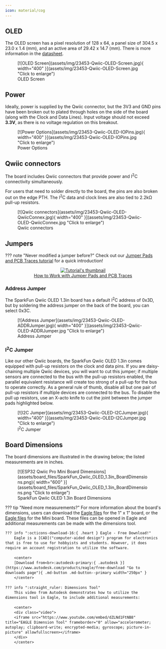 ```yaml
---
icon: material/cog
---
```



## OLED 

The OLED screen has a pixel resolution of 128 x 64, a panel size of 304.5 x 23.0 x 1.4 (mm), and an active area of 29.42 x 14.7 (mm). There is more information in the [datasheet](assets/board_files/1.3inch-SH1106-OLED_Datasheet.pdf).

<figure markdown>
[![OLED Screen](assets/img/23453-Qwiic-OLED-Screen.jpg){ width="400" }](assets/img/23453-Qwiic-OLED-Screen.jpg "Click to enlarge")
<figcaption markdown>OLED Screen</figcaption>
</figure>

## Power

Ideally, power is supplied by the Qwiic connector, but the 3V3 and GND pins have been broken out to plated through holes on the side of the board (along with the Clock and Data Lines). Input voltage should not exceed <b>3.3V</b>, as there is no voltage regulation on this breakout. 



<figure markdown>
[![Power Options](assets/img/23453-Qwiic-OLED-IOPins.jpg){ width="400" }](assets/img/23453-Qwiic-OLED-IOPins.jpg "Click to enlarge")
<figcaption markdown>Power Options</figcaption>
</figure>



## Qwiic connectors

The board includes Qwiic connectors that provide power and I<sup>2</sup>C connectivity simultaneously.

For users that need to solder directly to the board, the pins are also broken out on the edge PTH. The I<sup>2</sup>C data and clock lines are also tied to 2.2kΩ pull-up resistors.


<figure markdown>
[![Qwiic connectors](assets/img/23453-Qwiic-OLED-QwiicConnex.jpg){ width="400" }](assets/img/23453-Qwiic-OLED-QwiicConnex.jpg "Click to enlarge")
<figcaption markdown>Qwiic connectors</figcaption>
</figure>


## Jumpers

??? note "Never modified a jumper before?"
	Check out our <a href="https://learn.sparkfun.com/tutorials/664">Jumper Pads and PCB Traces tutorial</a> for a quick introduction!
	<p align="center">
		<a href="https://learn.sparkfun.com/tutorials/664">
		<img src="https://cdn.sparkfun.com/c/264-148/assets/learn_tutorials/6/6/4/PCB_TraceCutLumenati.jpg" alt="Tutorial's thumbnail"><br>
        How to Work with Jumper Pads and PCB Traces</a>
	</p>


### Address Jumper

The SparkFun Qwiic OLED 1.3in board has a default I<sup>2</sup>C address of 0x3D, but by soldering the address jumper on the back of the board, you can select 0x3C. 

<figure markdown>
[![Address Jumper](assets/img/23453-Qwiic-OLED-ADDRJumper.jpg){ width="400" }](assets/img/23453-Qwiic-OLED-ADDRJumper.jpg "Click to enlarge")
<figcaption markdown>Address Jumper</figcaption>
</figure>

### I<sup>2</sup>C Jumper


Like our other Qwiic boards, the SparkFun Qwiic OLED 1.3in comes equipped with pull-up resistors on the clock and data pins. If you are daisy-chaining multiple Qwiic devices, you will want to cut this jumper; if multiple sensors are connected to the bus with the pull-up resistors enabled, the parallel equivalent resistance will create too strong of a pull-up for the bus to operate correctly. As a general rule of thumb, disable all but one pair of pull-up resistors if multiple devices are connected to the bus. To disable the pull up resistors, use an X-acto knife to cut the joint between the jumper pads highlighted below.


<figure markdown>
[![I2C Jumper](assets/img/23453-Qwiic-OLED-I2CJumper.jpg){ width="400" }](assets/img/23453-Qwiic-OLED-I2CJumper.jpg "Click to enlarge")
<figcaption markdown>I<sup>2</sup>C Jumper</figcaption>
</figure>


## Board Dimensions

The board dimensions are illustrated in the drawing below; the listed measurements are in inches.


<figure markdown>
[![ESP32 Qwiic Pro Mini Board Dimensions](assets/board_files/SparkFun_Qwiic_OLED_1.3in_BoardDimensions.png){ width="600" }](assets/board_files/SparkFun_Qwiic_OLED_1.3in_BoardDimensions.png "Click to enlarge")
<figcaption markdown>SparkFun Qwiic OLED 1.3in Board Dimensions</figcaption>
</figure>


??? tip "Need more measurements?"
	For more information about the board's dimensions, users can download the [Eagle files](assets/board_files/Qwiic_OLED_1.3in.zip) for the 1" x 1" board, or the [Eagle files](assets/board_files/Qwiic_OLED_1.3in.zip) for the Mini board. These files can be opened in Eagle and additional measurements can be made with the dimensions tool.

	??? info ":octicons-download-16:{ .heart } Eagle - Free Download!"
		Eagle is a [CAD]("computer-aided design") program for electronics that is free to use for hobbyists and students. However, it does require an account registration to utilize the software.

		<center>
		[Download from<br>:autodesk-primary:{ .autodesk }](https://www.autodesk.com/products/eagle/free-download "Go to downloads page"){ .md-button .md-button--primary width="250px" }
		</center>
	
	??? info ":straight_ruler: Dimensions Tool"
		This video from Autodesk demonstrates how to utilize the dimensions tool in Eagle, to include additional measurements:

		<center>
		<div class="video">
		<iframe src="https://www.youtube.com/embed/dZLNd1FtNB8" title="EAGLE Dimension Tool" frameborder="0" allow="accelerometer; autoplay; clipboard-write; encrypted-media; gyroscope; picture-in-picture" allowfullscreen></iframe>
		</div>
		</center>


